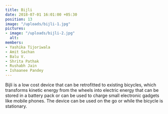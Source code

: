 ```yaml
---
title: Bijli
date: 2018-07-01 16:01:00 +05:30
position: 13
image: "/uploads/bijli-1.jpg"
pictures:
- image: "/uploads/bijli-2.jpg"
  alt:
members:
- Yashika Tijoriwala
- Amit Sachan
- Balu V. 
- Shrita Pathak
- Rushabh Jain
- Ishaanee Pandey
---
```


Bijli is a low cost device that can be retrofitted to existing bicycles, which transforms kinetic energy from the wheels into electric energy that can be stored in a battery pack or can be used to charge small electronic gadgets like mobile phones. The device can be used on the go or while the bicycle is stationary.

